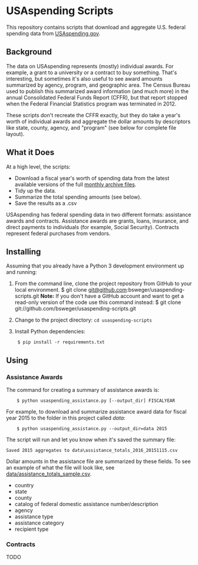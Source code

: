 # USAspending Scripts

This repository contains scripts that download and aggregate U.S. federal spending data from [USAspending.gov](http://www.usaspending.gov "USAspending.gov").

## Background

The data on USAspending represents (mostly) individual awards. For example, a grant to a university or a contract to buy something. That's interesting, but sometimes it's also useful to see award amounts summarized by agency, program, and geographic area. The Census Bureau used to publish this summarized award information (and much more) in the annual Consolidated Federal Funds Report (CFFR), but that report stopped when the Federal Financial Statistics program was terminated in 2012.

These scripts don't recreate the CFFR exactly, but they do take a year's worth of individual awards and aggregate the dollar amounts by descriptors like state, county, agency, and "program" (see below for complete file layout).

## What it Does

At a high level, the scripts:
* Download a fiscal year's worth of spending data from the latest available versions of the full [monthly archive files](https://www.usaspending.gov/DownloadCenter/Pages/dataarchives.aspx "USAspending data archives").
* Tidy up the data.
* Summarize the total spending amounts (see below).
* Save the results as a .csv

USAspending has federal spending data in two different formats: assistance awards and contracts. Assistance awards are grants, loans, insurance, and direct payments to individuals (for example, Social Security). Contracts represent federal purchases from vendors.

## Installing

Assuming that you already have a Python 3 development environment up and running:

1. From the command line, clone the project repository from GitHub to your local environment.
        $ git clone git@github.com:bsweger/usaspending-scripts.git
**Note:** If you don't have a GitHub account and want to get a read-only version of the code use this command instead:
        $ git clone git://github.com/bsweger/usaspending-scripts.git

2. Change to the project directory: ```cd usaspending-scripts```
2. Install Python dependencies:

        $ pip install -r requirements.txt

## Using

### Assistance Awards

The command for creating a summary of assistance awards is:

        $ python usaspending_assistance.py [--output_dir] FISCALYEAR

For example, to download and summarize assistance award data for fiscal year 2015 to the folder in this project called *data*:

        $ python usaspending_assistance.py --output_dir=data 2015

The script will run and let you know when it's saved the summary file:

    Saved 2015 aggregates to data\assistance_totals_2016_20151115.csv

Dollar amounts in the assistance file are summarized by these fields. To see an example of what the file will look like, see [data/assistance_totals_sample.csv](assistance_totals_sample.csv "assistance awards summary sample file").

* country
* state
* county
* catalog of federal domestic assistance number/description
* agency
* assistance type
* assistance category
* recipient type

### Contracts

TODO
